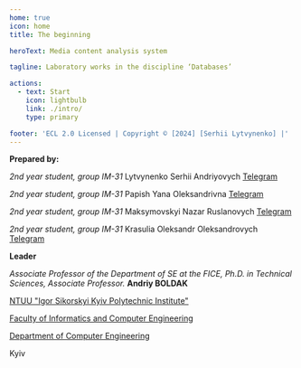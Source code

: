 ```yaml
---
home: true
icon: home
title: The beginning

heroText: Media content analysis system

tagline: Laboratory works in the discipline ‘Databases’

actions:
  - text: Start
    icon: lightbulb
    link: ./intro/
    type: primary

footer: 'ECL 2.0 Licensed | Copyright © [2024] [Serhii Lytvynenko] |'
---
```


**Prepared by:**

_2nd year student, group IM-31_ <span padding-right:5em></span>Lytvynenko Serhii Andriyovych<span padding-left:5em></span> [Telegram](https://t.me/gjdtkjd)

_2nd year student, group IM-31_ <span padding-right:5em></span>Papish Yana Oleksandrivna<span padding-left:5em></span> [Telegram](https://t.me/ypapishh)

_2nd year student, group IM-31_ <span padding-right:5em></span>Maksymovskyi Nazar Ruslanovych<span padding-left:5em></span> [Telegram](https://t.me/gothicenemy)

_2nd year student, group IM-31_ <span padding-right:5em></span>Krasulia Oleksandr Oleksandrovych<span padding-left:5em></span> [Telegram](https://t.me/glov1ee)

**Leader**

_Associate Professor of the Department of SE at the FICE, Ph.D. in Technical Sciences, Associate Professor._<span padding-right:5em></span> **Andriy BOLDAK**

[NTUU "Igor Sikorskyi Kyiv Polytechnic Institute"](https://kpi.ua/)

[Faculty of Informatics and Computer Engineering](https://fiot.kpi.ua/)

[Department of Computer Engineering](https://comsys.kpi.ua/)

Kyiv
